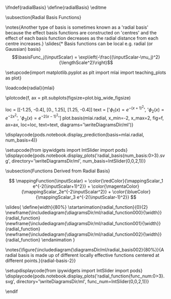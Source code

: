 \ifndef{radialBasis}
\define{radialBasis}
\editme

\subsection{Radial Basis Functions}

\notes{Another type of basis is sometimes known as a 'radial basis' because the effect basis functions are constructed on 'centres' and the effect of each basis function decreases as the radial distance from each centre increases.}
\slides{* Basis functions can be local e.g. radial (or Gaussian) basis}
  $$\basisFunc_j(\inputScalar) = \exp\left(-\frac{(\inputScalar-\mu_j)^2}{\lengthScale^2}\right)$$

\setupcode{import matplotlib.pyplot as plt
import mlai
import teaching_plots as plot}

\loadcode{radial}{mlai}

\plotcode{f, ax = plt.subplots(figsize=plot.big_wide_figsize)

loc = [[-1.25, -0.4],
       [0., 1.25],
       [1.25, -0.4]]
text = ['$\phi_1(x) = e^{-(x + 1)^2}$',
        '$\phi_2(x) = e^{-2x^2}$', 
        '$\phi_3(x) = e^{-2(x-1)^2}$']
plot.basis(mlai.radial, x_min=-2, x_max=2, 
           fig=f, ax=ax, loc=loc, text=text,
           diagrams='\writeDiagramsDir/ml')}

\displaycode{pods.notebook.display_prediction(basis=mlai.radial, num_basis=4)}

\setupcode{from ipywidgets import IntSlider
import pods}
\displaycode{pods.notebook.display_plots('radial_basis{num_basis:0>3}.svg', 
                            directory='\writeDiagramsDir/ml', 
							num_basis=IntSlider(0,0,2,1))}

\subsection{Functions Derived from Radial Basis}

$$
\mappingFunction(\inputScalar) = \color{\redColor}{\mappingScalar_1 e^{-2(\inputScalar+1)^2}}  + \color{\magentaColor}{\mappingScalar_2e^{-2\inputScalar^2}} + \color{\blueColor}{\mappingScalar_3 e^{-2(\inputScalar-1)^2}}
$$

\slides{
\define{width}{80%}
\startanimation{radial_function}{0}{2}
\newframe{\includediagram{\diagramsDir/ml/radial_function000}{\width}}{radial_function}
\newframe{\includediagram{\diagramsDir/ml/radial_function001}{\width}}{radial_function}
\newframe{\includediagram{\diagramsDir/ml/radial_function002}{\width}}{radial_function}
\endanimation
}

\notes{\figure{\includediagram{\diagramsDir/ml/radial_basis002}{80%}}{A radial basis is made up of different locally effective functions centered at different points.}{radial-basis-2}}

\setupdisplaycode{from ipywidgets import IntSlider
import pods}
\displaycode{pods.notebook.display_plots('radial_function{func_num:0>3}.svg', directory='\writeDiagramsDir/ml', func_num=IntSlider(0,0,2,1))}


\endif
